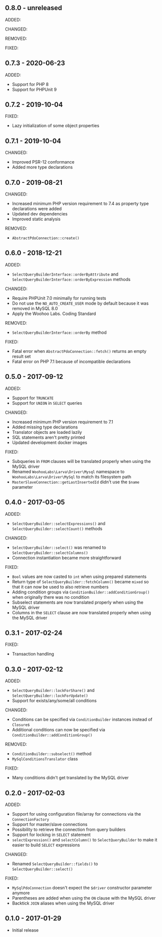 ## 0.8.0 - unreleased

ADDED:

CHANGED:

REMOVED:

FIXED:

## 0.7.3 - 2020-06-23

ADDED:

- Support for PHP 8
- Support for PHPUnit 9

## 0.7.2 - 2019-10-04

FIXED:

- Lazy initialization of some object properties

## 0.7.1 - 2019-10-04

CHANGED:

- Improved PSR-12 conformance
- Added more type declarations

## 0.7.0 - 2019-08-21

CHANGED:

- Increased minimum PHP version requirement to 7.4 as property type declarations were added
- Updated dev dependencies
- Improved static analysis

REMOVED:

- `AbstractPdoConnection::create()`

## 0.6.0 - 2018-12-21

ADDED:

- `SelectQueryBuilderInterface::orderByAttribute` and `SelectQueryBuilderInterface::orderByExpression` methods

CHANGED:

- Require PHPUnit 7.0 minimally for running tests
- Do not use the `NO_AUTO_CREATE_USER` mode by default because it was removed in MySQL 8.0
- Apply the Woohoo Labs. Coding Standard

REMOVED:

- `SelectQueryBuilderInterface::orderBy` method

FIXED:

- Fatal error when `AbstractPdoConnection::fetch()` returns an empty result set
- Fatal error on PHP 7.1 because of incompatible declarations

## 0.5.0 - 2017-09-12

ADDED:

- Support for `TRUNCATE`
- Support for `UNION` in `SELECT` queries

CHANGED:

- Increased minimum PHP version requirement to 7.1
- Added missing type declarations
- Translator objects are loaded lazily
- SQL statements aren't pretty printed
- Updated development docker images

FIXED:

- Subqueries in `FROM` clauses will be translated properly when using the MySQL driver
- Renamed `WoohooLabs\Larva\Driver\Mysql` namespace to `WoohooLabs\Larva\Driver\MySql` to match its filesystem path
- `MasterSlaveConnection::getLastInsertedId` didn't use the `$name` parameter

## 0.4.0 - 2017-03-05

ADDED:

- `SelectQueryBuilder::selectExpressions()` and `SelectQueryBuilder::selectCount()` methods

CHANGED:

- `SelectQueryBuilder::select()` was renamed to `SelectQueryBuilder::selectColumns()`
- Connection instantiation became more straightforward

FIXED:

- `Bool` values are now casted to `int` when using prepared statements
- Return type of `SelectQueryBuilder::fetchColumn()` became `mixed` so that it can now be used to also retrieve numbers
- Adding condition groups via `ConditionBuilder::addConditionGroup()` when originally there was no condition
- Subselect statements are now translated properly when using the MySQL driver
- Columns in the `SELECT` clause are now translated properly when using the MySQL driver

## 0.3.1 - 2017-02-24

FIXED:

- Transaction handling

## 0.3.0 - 2017-02-12

ADDED:

- `SelectQueryBuilder::lockForShare()` and `SelectQueryBuilder::lockForUpdate()`
- Support for exists/any/some/all conditions

CHANGED:

- Conditions can be specified via `ConditionBuilder` instances instead of `Closure`s
- Additional conditions can now be specified via `ConditionBuilder::addConditionGroup()`

REMOVED:

- `ConditionBuilder::subselect()` method
- `MySqlConditionsTranslator` class

FIXED:

- Many conditions didn't get translated by the MySQL driver

## 0.2.0 - 2017-02-03

ADDED:

- Support for using configuration file/array for connections via the `ConnectionFactory`
- Support for master/slave connections
- Possibility to retrieve the connection from query builders
- Support for locking in `SELECT` statement
- `selectExpression()` and `selectColumn()` to `SelectQueryBuilder` to make it easier to build `SELECT` expressions

CHANGED:

- Renamed `SelectQueryBuilder::fields()` to `SelectQueryBuilder::select()`

FIXED:

- `MySqlPdoConnection` doesn't expect the `$driver` constructor parameter anymore
- Parentheses are added when using the `ON` clause with the MySQL driver
- Backtick `JOIN` aliases when using the MySQL driver

## 0.1.0 - 2017-01-29

- Initial release
